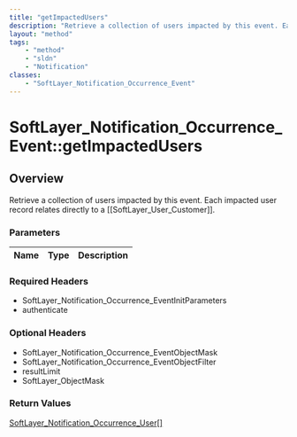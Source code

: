 ```yaml
---
title: "getImpactedUsers"
description: "Retrieve a collection of users impacted by this event. Each impacted user record relates directly to a [[SoftLayer_User_... "
layout: "method"
tags:
    - "method"
    - "sldn"
    - "Notification"
classes:
    - "SoftLayer_Notification_Occurrence_Event"
---
```

# SoftLayer_Notification_Occurrence_Event::getImpactedUsers
## Overview 
Retrieve a collection of users impacted by this event. Each impacted user record relates directly to a [[SoftLayer_User_Customer]].

### Parameters 
|Name | Type | Description |
| --- | --- | --- |


### Required Headers
* SoftLayer_Notification_Occurrence_EventInitParameters
* authenticate

### Optional Headers
* SoftLayer_Notification_Occurrence_EventObjectMask
* SoftLayer_Notification_Occurrence_EventObjectFilter
* resultLimit
* SoftLayer_ObjectMask

### Return Values
<a href='/reference/datatypes/SoftLayer_Notification_Occurrence_User'>SoftLayer_Notification_Occurrence_User[] </a>
